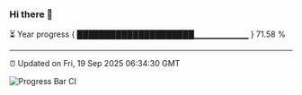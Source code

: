 ### Hi there 👋

⏳ Year progress { █████████████████████▁▁▁▁▁▁▁▁▁ } 71.58 %

---

⏰ Updated on Fri, 19 Sep 2025 06:34:30 GMT

![Progress Bar CI](https://github.com/ZhaoGui/ZhaoGui/workflows/Progress%20Bar%20CI/badge.svg)
